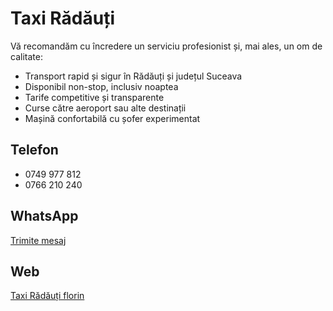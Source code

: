 # Taxi Rădăuți

Vă recomandăm cu încredere un serviciu profesionist și, mai ales, un om de calitate:

- Transport rapid și sigur în Rădăuți și județul Suceava
- Disponibil non-stop, inclusiv noaptea
- Tarife competitive și transparente
- Curse către aeroport sau alte destinații
- Mașină confortabilă cu șofer experimentat

## Telefon

- 0749 977 812
- 0766 210 240

## WhatsApp

[Trimite mesaj](https://wa.me/40766210240?text=Salut,%20a%C8%99%20vrea%20s%C4%83%20rezerv%20un%20taxi%20%C3%AEn%20R%C4%83d%C4%83u%C8%9Bi)

## Web

[Taxi Rădăuți florin](https://taxiflorin-radauti.ro/)

